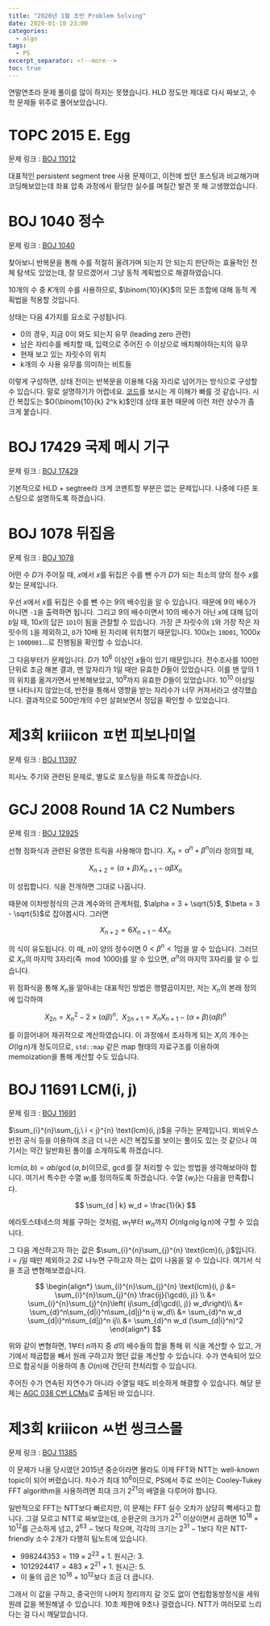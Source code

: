 ```yaml
---
title: "2020년 1월 초반 Problem Solving"
date: 2020-01-10 23:00
categories:
  - algo
tags:
  - PS
excerpt_separator: <!--more-->
toc: true
---
```


연말연초라 문제 풀이를 많이 하지는 못했습니다. HLD 정도만 제대로 다시 짜보고, 수학 문제들 위주로 풀어보았습니다.

<!--more-->

#  TOPC 2015 E. Egg

문제 링크 : [BOJ 11012](https://www.acmicpc.net/problem/11012)

대표적인 persistent segment tree 사용 문제이고, 이전에 썼던 포스팅과 비교해가며 코딩해보았는데 좌표 압축 과정에서 황당한 실수를 며칠간 발견 못 해 고생했었습니다.



# BOJ 1040 정수

문제 링크 : [BOJ 1040](https://www.acmicpc.net/problem/1040)

찾아보니 반복문을 통해 수를 적절히 올려가며 되는지 안 되는지 판단하는 효율적인 전체 탐색도 있었는데, 잘 모르겠어서 그냥 동적 계획법으로 해결하였습니다.

10개의 수 중 $K$개의 수를 사용하므로, $\binom{10}{K}$의 모든 조합에 대해 동적 계획법을 적용할 것입니다.

상태는 다음 4가지를 요소로 구성됩니다.

+ 0의 경우, 지금 0이 와도 되는지 유무 (leading zero 관련)
+ 남은 자리수를 배치할 때, 입력으로 주어진 수 이상으로 배치해야하는지의 유무
+ 현재 보고 있는 자릿수의 위치
+ $k$개의 수 사용 유무를 의미하는 비트들

이렇게 구성하면, 상태 전이는 반복문을 이용해 다음 자리로 넘어가는 방식으로 구성할 수 있습니다. 말로 설명하기가 어렵네요. [코드](http://boj.kr/5b9f3fa4e74e40ae9aef087666455c8c)를 보시는 게 이해가 빠를 것 같습니다. 시간 복잡도는 $O(\binom{10}{k} 2^k k)$인데 상태 표현 때문에 이런 저런 상수가 좀 크게 붙습니다.



# BOJ 17429 국제 메시 기구

문제 링크 : [BOJ 17429](https://www.acmicpc.net/problem/17429)

기본적으로 HLD + segtree라 크게 코멘트할 부분은 없는 문제입니다. 나중에 다른 포스팅으로 설명하도록 하겠습니다.

# BOJ 1078 뒤집음

문제 링크 : [BOJ 1078](https://www.acmicpc.net/problem/1078)

어떤 수 $D$가 주어질 때, $x$에서 $x$를 뒤집은 수를 뺀 수가 $D$가 되는 최소의 양의 정수 $x$를 찾는 문제입니다.

우선 $x$에서 $x$를 뒤집은 수를 뺀 수는 9의 배수임을 알 수 있습니다. 때문에 9의 배수가 아니면 `-1`을 출력하면 됩니다. 그리고 9의 배수이면서 10의 배수가 아닌 $x$에 대해 답이 `D`일 때, $10x$의 답은 `1D1`이 됨을 관찰할 수 있습니다. 가장 큰 자릿수의 `1`와 가장 작은 자릿수의 `1`을 제외하고, `D`가 10배 된 자리에 위치했기 때문입니다. $100x$는 `10D01`, $1000x$는 `100D001`...로 진행됨을 확인할 수 있습니다.

그 다음부터가 문제입니다. $D$가 $10^6$ 이상인 $x$들이 있기 때문입니다. 전수조사를 100만 단위로 조금 해본 결과, 맨 앞자리가 1일 때만 유효한 $D$들이 있었습니다. 이를 맨 앞의 1의 위치를 옮겨가면서 반복해보았고, $10^9$까지 유효한 $D$들이 있었습니다. $10^{10}$ 이상일 땐 나타나지 않았는데, 반전을 통해서 영향을 받는 자리수가 너무 커져서라고 생각했습니다. 결과적으로 500만개의 수만 살펴보면서 정답을 확인할 수 있었습니다.



# 제3회 kriiicon ㅍ번 피보나미얼

문제 링크 : [BOJ 11397](https://www.acmicpc.net/problem/11397)

피사노 주기와 관련된 문제로, 별도로 포스팅을 하도록 하겠습니다.



# GCJ 2008 Round 1A C2 Numbers

문제 링크 : [BOJ 12925](https://www.acmicpc.net/problem/12925)

선형 점화식과 관련된 유명한 트릭을 사용해야 합니다. $X_n = \alpha^n + \beta^n$이라 정의할 때,

$$
X_{n+2} = (\alpha + \beta) X_{n+1} - \alpha\beta X_n
$$

이 성립합니다. 식을 전개하면 그대로 나옵니다.

때문에 이차방정식의 근과 계수와의 관계처럼, $\alpha = 3 + \sqrt{5}$, $\beta = 3 - \sqrt{5}$로 잡아봅시다. 그러면

$$
X_{n+2} = 6 X_{n+1} - 4 X_n
$$

의 식이 유도됩니다. 이 때, $n$이 양의 정수이면 $0 < \beta^n < 1$임을 알 수 있습니다. 그러므로 $X_n$의 마지막 3자리(즉$\mod 1000$)를 알 수 있으면, $\alpha^n$의 마지막 3자리를 알 수 있습니다.

위 점화식을 통해 $X_{n}$을 알아내는 대표적인 방법은 행렬곱이지만, 저는 $X_n$의 본래 정의에 입각하여

$$
X_{2n} = X_n^2 - 2 \times (\alpha\beta)^n, ~~ X_{2n+1} = X_nX_{n+1} - (\alpha+\beta)(\alpha\beta)^n
$$

를 이끌어내어 재귀적으로 계산하였습니다. 이 과정에서 조사하게 되는 $X_i$의 개수는 $O(\lg n)$개 정도이므로, `std::map` 같은 map 형태의 자료구조를 이용하여 memoization을 통해 계산할 수도 있습니다.



# BOJ 11691 LCM(i, j)

문제 링크 : [BOJ 11691](https://www.acmicpc.net/problem/11691)

$\sum_{i}^{n}\sum_{j,\ i < j}^{n} \text{lcm}(i, j)$을 구하는 문제입니다. 뫼비우스 반전 공식 등을 이용하여 조금 더 나은 시간 복잡도를 보이는 풀이도 있는 것 같으나 여기서는 약간 일반화된 풀이를 소개하도록 하겠습니다.

$\text{lcm}(a, b) = ab / \gcd(a, b)$이므로, $\gcd$를 잘 처리할 수 있는 방법을 생각해보아야 합니다. 여기서 특수한 수열 $w_i$를 정의하도록 하겠습니다. 수열 $\{w_i\}$는 다음을 만족합니다.

$$
\sum_{d | k} w_d = \frac{1}{k}
$$

에라토스테네스의 체를 구하는 것처럼, $w_1$부터 $w_n$까지 $O(n \lg n \lg \lg n)$에 구할 수 있습니다.

그 다음 계산하고자 하는 값은 $\sum_{i}^{n}\sum_{j}^{n} \text{lcm}(i, j)$입니다. $i = j$일 때만 제외하고 2로 나누면 구하고자 하는 값이 나옴을 알 수 있습니다. 여기서 식을 조금 변형해보겠습니다.

$$
\begin{align*}
\sum_{i}^{n}\sum_{j}^{n} \text{lcm}(i, j) &= \sum_{i}^{n}\sum_{j}^{n} \frac{ij}{\gcd(i, j)} \\
&= \sum_{i}^{n}\sum_{j}^{n}\left( ij\sum_{d|\gcd(i, j)} w_d\right)\\
&= \sum_{d}^n\sum_{d|i}^n\sum_{d|j}^n ij w_d\\
&= \sum_{d}^n w_d \sum_{d|i}^n\sum_{d|j}^n ij\\
&= \sum_{d}^n w_d (\sum_{d|i}^n)^2
\end{align*}
$$

위와 같이 변형하면, 1부터 $n$까지 중 $d$의 배수들의 합을 통해 위 식을 계산할 수 있고, 거기에서 제곱합을 빼서 원래 구하고자 했던 값을 계산할 수 있습니다. 수가 연속되어 있으므로 합공식을 이용하여 총 $O(n)$에 간단히 전처리할 수 있습니다.

주어진 수가 연속된 자연수가 아니라 수열일 때도 비슷하게 해결할 수 있습니다. 해당 문제는 [AGC 038 C번 LCMs](https://atcoder.jp/contests/agc038/tasks/agc038_c)로 출제된 바 있습니다.



# 제3회 kriiicon ㅆ번 씽크스몰

문제 링크 : [BOJ 11385](https://www.acmicpc.net/problem/11385)

이 문제가 나올 당시였던 2015년 중순이라면 몰라도 이제 FFT와 NTT는 well-known topic이 되어 버렸습니다. 차수가 최대 $10^6$이므로, PS에서 주로 쓰이는 Cooley-Tukey FFT algorithm을 사용하려면 최대 크기 $2^{21}$의 배열을 다루어야 합니다.

일반적으로 FFT는 NTT보다 빠르지만, 이 문제는 FFT 실수 오차가 상당히 빡세다고 합니다. 그걸 모르고 NTT로 짜보았는데, 순환군의 크기가 $2^{21}$ 이상이면서 곱하면 $10^{18} + 10^{12}$를 근소하게 넘고, $2^{63}-1$보다 작으며, 각각의 크기는 $2^{31}-1$보다 작은 NTT-friendly 소수 2개가 다행히 팀노트에 있습니다.

+ $998244353 = 119 \times 2^{23} + 1$. 원시근: $3$.
+ $1012924417 = 483 \times 2^{21} + 1$. 원시근: $5$.
+ 이 둘의 곱은 $10^{18} + 10^{12}$보다 조금 더 큽니다.

그래서 이 값을 구하고, 중국인의 나머지 정리까지 갈 것도 없이 연립합동방정식을 세워 원래 값을 복원해낼 수 있습니다. 10초 제한에 9초나 걸렸습니다. NTT가 여러모로 느리다는 걸 다시 깨달았습니다.


